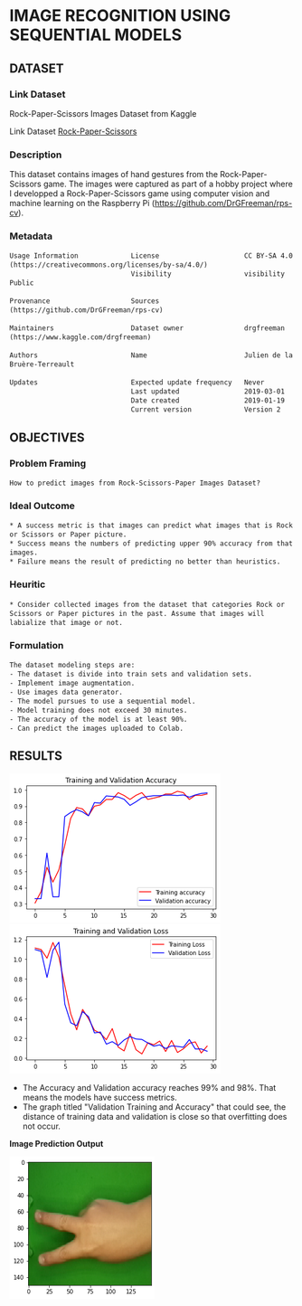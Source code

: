 # IMAGE RECOGNITION USING SEQUENTIAL MODELS

## DATASET
### Link Dataset

Rock-Paper-Scissors Images Dataset from Kaggle

Link Dataset [Rock-Paper-Scissors](https://www.kaggle.com/drgfreeman/rockpaperscissors/download)
### Description
This dataset contains images of hand gestures from the Rock-Paper-Scissors game. The images were captured as part of a hobby project where I developped a Rock-Paper-Scissors game using computer vision and machine learning on the Raspberry Pi (https://github.com/DrGFreeman/rps-cv).

### Metadata
    Usage Information             License                     CC BY-SA 4.0 (https://creativecommons.org/licenses/by-sa/4.0/)
                                  Visibility                  visibility Public
    
    Provenance                    Sources                     (https://github.com/DrGFreeman/rps-cv)

    Maintainers                   Dataset owner               drgfreeman (https://www.kaggle.com/drgfreeman)

    Authors                       Name                        Julien de la Bruère-Terreault
    
    Updates                       Expected update frequency   Never
                                  Last updated                2019-03-01                 
                                  Date created                2019-01-19                  
                                  Current version             Version 2

## OBJECTIVES
### Problem Framing
	How to predict images from Rock-Scissors-Paper Images Dataset?
### Ideal Outcome
	* A success metric is that images can predict what images that is Rock or Scissors or Paper picture.
	* Success means the numbers of predicting upper 90% accuracy from that images. 
	* Failure means the result of predicting no better than heuristics.
### Heuritic
	* Consider collected images from the dataset that categories Rock or Scissors or Paper pictures in the past. Assume that images will labialize that image or not. 
### Formulation
	The dataset modeling steps are:
	- The dataset is divide into train sets and validation sets. 
	- Implement image augmentation. 
	- Use images data generator. 
	- The model pursues to use a sequential model. 
	- Model training does not exceed 30 minutes.
	- The accuracy of the model is at least 90%. 
	- Can predict the images uploaded to Colab. 

## RESULTS

![1](data_visualization/1.png) 					![2](data_visualization/2.png) 

- The Accuracy and Validation accuracy reaches 99% and 98%. That means the models have success metrics.
- The graph titled "Validation Training and Accuracy" that could see, the distance of training data and validation is close so that overfitting does not occur.

**Image Prediction Output**

![3](data_visualization/3.png)

